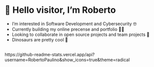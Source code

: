 <h1>👋 Hello visitor, I’m Roberto</h1>
<ul>
<li>I’m interested in Software Development and Cybersecurity 🤓</li>
<li>Currently building my online precense and portfolio 👨‍💻 </li>
<li>Looking to collaborate in open source projects and team projects 👀</li>
<li>Dinosaurs are pretty cool 🦖</li>
</ul>

<br>
https://github-readme-stats.vercel.app/api?username=RobertoPaulino&show_icons=true&theme=radical
<!---
RobertoPaulino/RobertoPaulino is a ✨ special ✨ repository because its `README.md` (this file) appears on your GitHub profile.
You can click the Preview link to take a look at your changes.
--->
